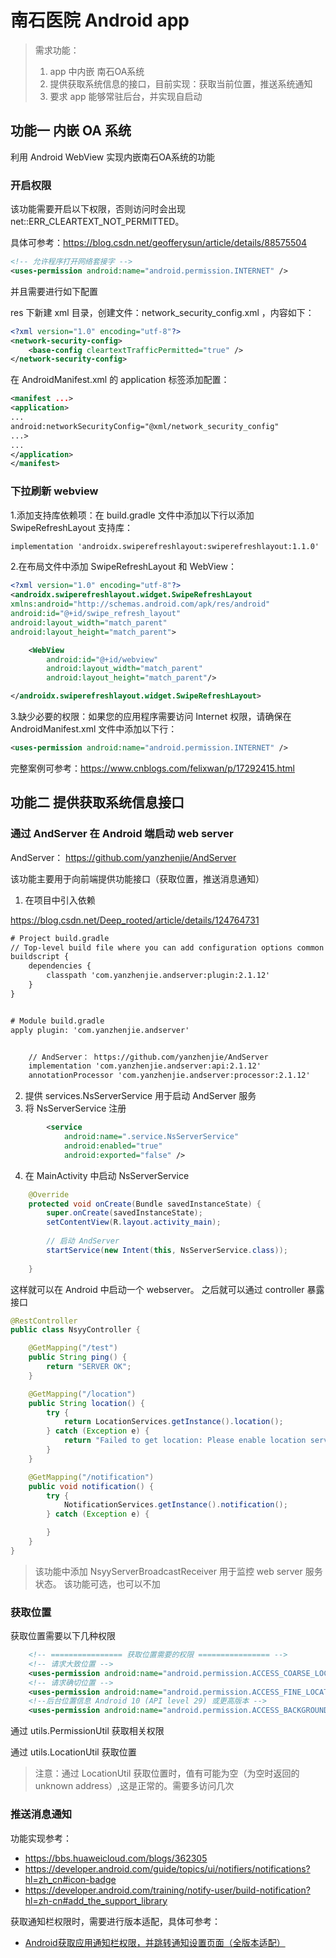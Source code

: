 # 南石医院 Android app

> 需求功能：
> 1. app 中内嵌 南石OA系统
> 2. 提供获取系统信息的接口，目前实现：获取当前位置，推送系统通知
> 3. 要求 app 能够常驻后台，并实现自启动

## 功能一 内嵌 OA 系统

利用 Android WebView 实现内嵌南石OA系统的功能

### 开启权限

该功能需要开启以下权限，否则访问时会出现 net::ERR_CLEARTEXT_NOT_PERMITTED。

具体可参考：https://blog.csdn.net/geofferysun/article/details/88575504

```xml AndroidManifest.xml
<!-- 允许程序打开网络套接字 -->
<uses-permission android:name="android.permission.INTERNET" />
```

并且需要进行如下配置

res 下新建 xml 目录，创建文件：network_security_config.xml ，内容如下：

```xml
<?xml version="1.0" encoding="utf-8"?>
<network-security-config>
    <base-config cleartextTrafficPermitted="true" />
</network-security-config>
```

在 AndroidManifest.xml 的 application 标签添加配置：

```xml
<manifest ...>
<application>
...
android:networkSecurityConfig="@xml/network_security_config"
...>
...
</application>
</manifest>
```

### 下拉刷新 webview

1.添加支持库依赖项：在 build.gradle 文件中添加以下行以添加 SwipeRefreshLayout 支持库：

```xml
implementation 'androidx.swiperefreshlayout:swiperefreshlayout:1.1.0'
```

2.在布局文件中添加 SwipeRefreshLayout 和 WebView：

```xml
<?xml version="1.0" encoding="utf-8"?>
<androidx.swiperefreshlayout.widget.SwipeRefreshLayout
xmlns:android="http://schemas.android.com/apk/res/android"
android:id="@+id/swipe_refresh_layout"
android:layout_width="match_parent"
android:layout_height="match_parent">

    <WebView
        android:id="@+id/webview"
        android:layout_width="match_parent"
        android:layout_height="match_parent"/>

</androidx.swiperefreshlayout.widget.SwipeRefreshLayout>
```

3.缺少必要的权限：如果您的应用程序需要访问 Internet 权限，请确保在 AndroidManifest.xml 文件中添加以下行：

```xml
<uses-permission android:name="android.permission.INTERNET" />
```

完整案例可参考：https://www.cnblogs.com/felixwan/p/17292415.html

## 功能二 提供获取系统信息接口

### 通过 AndServer 在 Android 端启动 web server

AndServer： https://github.com/yanzhenjie/AndServer

该功能主要用于向前端提供功能接口（获取位置，推送消息通知）

1. 在项目中引入依赖

https://blog.csdn.net/Deep_rooted/article/details/124764731

```xml
# Project build.gradle
// Top-level build file where you can add configuration options common to all sub-projects/modules.
buildscript {
    dependencies {
        classpath 'com.yanzhenjie.andserver:plugin:2.1.12'
    }
}


# Module build.gradle
apply plugin: 'com.yanzhenjie.andserver'


    // AndServer： https://github.com/yanzhenjie/AndServer
    implementation 'com.yanzhenjie.andserver:api:2.1.12'
    annotationProcessor 'com.yanzhenjie.andserver:processor:2.1.12'

```

2. 提供 services.NsServerService 用于启动 AndServer 服务
3. 将 NsServerService 注册

```xml AndroidManifest.xml
        <service
            android:name=".service.NsServerService"
            android:enabled="true"
            android:exported="false" />
```

4. 在 MainActivity 中启动 NsServerService

```java
    @Override
    protected void onCreate(Bundle savedInstanceState) {
        super.onCreate(savedInstanceState);
        setContentView(R.layout.activity_main);
        
        // 启动 AndServer
        startService(new Intent(this, NsServerService.class));
        
    }
```

这样就可以在 Android 中启动一个 webserver。 之后就可以通过 controller 暴露接口

```java
@RestController
public class NsyyController {

    @GetMapping("/test")
    public String ping() {
        return "SERVER OK";
    }

    @GetMapping("/location")
    public String location() {
        try {
            return LocationServices.getInstance().location();
        } catch (Exception e) {
            return "Failed to get location: Please enable location service first";
        }
    }

    @GetMapping("/notification")
    public void notification() {
        try {
            NotificationServices.getInstance().notification();
        } catch (Exception e) {

        }
    }
}
```

> 该功能中添加 NsyyServerBroadcastReceiver 用于监控 web server 服务状态。 该功能可选，也可以不加

### 获取位置

获取位置需要以下几种权限

```xml
    <!-- ================ 获取位置需要的权限 ================ -->
    <!-- 请求大致位置 -->
    <uses-permission android:name="android.permission.ACCESS_COARSE_LOCATION" />
    <!-- 请求确切位置 -->
    <uses-permission android:name="android.permission.ACCESS_FINE_LOCATION" />
    <!--后台位置信息 Android 10 (API level 29) 或更高版本 -->
    <uses-permission android:name="android.permission.ACCESS_BACKGROUND_LOCATION" />
```

通过 utils.PermissionUtil 获取相关权限

通过 utils.LocationUtil 获取位置

> 注意：通过 LocationUtil 获取位置时，值有可能为空（为空时返回的 unknown address）,这是正常的。需要多访问几次

### 推送消息通知

功能实现参考：

- https://bbs.huaweicloud.com/blogs/362305
- https://developer.android.com/guide/topics/ui/notifiers/notifications?hl=zh_cn#icon-badge
- https://developer.android.com/training/notify-user/build-notification?hl=zh-cn#add_the_support_library

获取通知栏权限时，需要进行版本适配，具体可参考：

- [Android获取应用通知栏权限，并跳转通知设置页面（全版本适配）](https://blog.csdn.net/aiynmimi/article/details/102740139)

